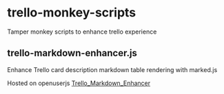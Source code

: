 # trello-monkey-scripts
Tamper monkey scripts to enhance trello experience

## trello-markdown-enhancer.js

Enhance Trello card description markdown table rendering with marked.js

Hosted on openuserjs [Trello_Markdown_Enhancer](https://openuserjs.org/scripts/hikerpig/Trello_Markdown_Enhancer)